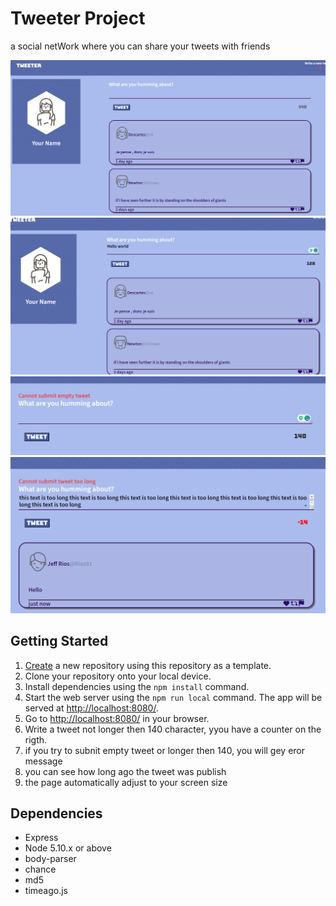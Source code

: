 # Tweeter Project
a social netWork where you can share your tweets with friends

!["tweeter1"](./public/images/tweeter1.png)
!["tweeter1"](./public/images/tweeter2.png)
!["tweeter1"](./public/images/tweeter3.png)
!["tweeter1"](./public/images/tweeter4.png)
## Getting Started

1. [Create](https://docs.github.com/en/repositories/creating-and-managing-repositories/creating-a-repository-from-a-template) a new repository using this repository as a template.
2. Clone your repository onto your local device.
3. Install dependencies using the `npm install` command.
3. Start the web server using the `npm run local` command. The app will be served at <http://localhost:8080/>.
4. Go to <http://localhost:8080/> in your browser.
5. Write a tweet not longer then 140 character, yyou have a counter on the rigth.
6. if you try to subnit empty tweet or longer then 140, you will gey eror message
7. you can see how long ago the tweet was publish 
8. the page automatically adjust to your screen size 

## Dependencies

- Express
- Node 5.10.x or above
- body-parser
- chance
- md5
- timeago.js



